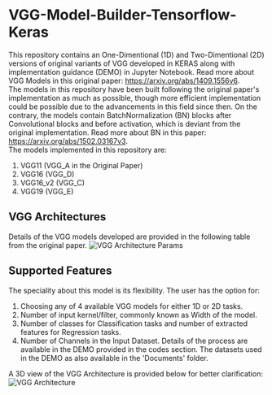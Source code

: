 # VGG-Model-Builder-Tensorflow-Keras

This repository contains an One-Dimentional (1D) and Two-Dimentional (2D) versions of original variants of VGG developed in KERAS along with implementation guidance (DEMO) in Jupyter Notebook. Read more about VGG Models in this original paper: https://arxiv.org/abs/1409.1556v6.  
The models in this repository have been built following the original paper's implementation as much as possible, though more efficient implementation could be possible due to the advancements in this field since then. On the contrary, the models contain BatchNormalization (BN) blocks after Convolutional blocks and before activation, which is deviant from the original implementation. Read more about BN in this paper: https://arxiv.org/abs/1502.03167v3.  
The models implemented in this repository are:
1. VGG11 (VGG_A in the Original Paper)
2. VGG16 (VGG_D)
3. VGG16_v2 (VGG_C)
4. VGG19 (VGG_E)

## VGG Architectures
Details of the VGG models developed are provided in the following table from the original paper.
![VGG Architecture Params](https://github.com/Sakib1263/VGG-Model-Builder-KERAS/blob/main/Documents/Images/VGG.png "VGG Parameters")  

## Supported Features
The speciality about this model is its flexibility. The user has the option for: 
1. Choosing any of 4 available VGG models for either 1D or 2D tasks.
2. Number of input kernel/filter, commonly known as Width of the model.
3. Number of classes for Classification tasks and number of extracted features for Regression tasks.
4. Number of Channels in the Input Dataset.
Details of the process are available in the DEMO provided in the codes section. The datasets used in the DEMO as also available in the 'Documents' folder.  

A 3D view of the VGG Architecture is provided below for better clarification:
![VGG Architecture](https://github.com/Sakib1263/VGG-Model-Builder-KERAS/blob/main/Documents/Images/VGG%20Model.png "VGG Architecture 3D")  
